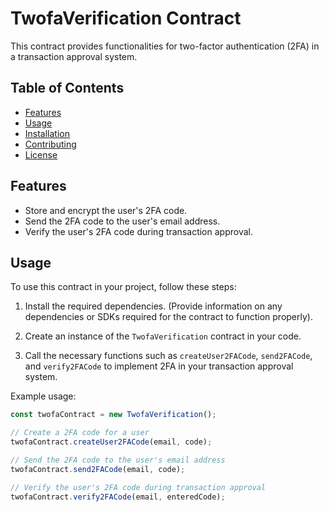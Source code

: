 # TwofaVerification Contract

This contract provides functionalities for two-factor authentication (2FA) in a transaction approval system.

## Table of Contents

- [Features](#features)
- [Usage](#usage)
- [Installation](#installation)
- [Contributing](#contributing)
- [License](#license)

## Features

- Store and encrypt the user's 2FA code.
- Send the 2FA code to the user's email address.
- Verify the user's 2FA code during transaction approval.

## Usage

To use this contract in your project, follow these steps:

1. Install the required dependencies. (Provide information on any dependencies or SDKs required for the contract to function properly).

2. Create an instance of the `TwofaVerification` contract in your code.

3. Call the necessary functions such as `createUser2FACode`, `send2FACode`, and `verify2FACode` to implement 2FA in your transaction approval system.

Example usage:

```javascript
const twofaContract = new TwofaVerification();

// Create a 2FA code for a user
twofaContract.createUser2FACode(email, code);

// Send the 2FA code to the user's email address
twofaContract.send2FACode(email, code);

// Verify the user's 2FA code during transaction approval
twofaContract.verify2FACode(email, enteredCode);

